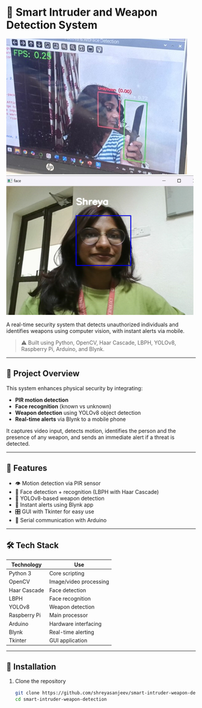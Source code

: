 # 🔐 Smart Intruder and Weapon Detection System
![Intruder Alert](images/knife.jpg)
![Known Face](images/known.png)

A real-time security system that detects unauthorized individuals and identifies weapons using computer vision, with instant alerts via mobile.

> ⚠️ Built using Python, OpenCV, Haar Cascade, LBPH, YOLOv8, Raspberry Pi, Arduino, and Blynk.

---

## 📸 Project Overview

This system enhances physical security by integrating:
- **PIR motion detection**
- **Face recognition** (known vs unknown)
- **Weapon detection** using YOLOv8 object detection
- **Real-time alerts** via Blynk to a mobile phone

It captures video input, detects motion, identifies the person and the presence of any weapon, and sends an immediate alert if a threat is detected.

---

## 🚀 Features

- 👁️ Motion detection via PIR sensor
- 🧠 Face detection + recognition (LBPH with Haar Cascade)
- 🔫 YOLOv8-based weapon detection
- 📱 Instant alerts using Blynk app
- 🎛️ GUI with Tkinter for easy use
- 💬 Serial communication with Arduino

---

## 🛠 Tech Stack

| Technology | Use |
|------------|-----|
| Python 3 | Core scripting |
| OpenCV | Image/video processing |
| Haar Cascade | Face detection |
| LBPH | Face recognition |
| YOLOv8 | Weapon detection |
| Raspberry Pi | Main processor |
| Arduino | Hardware interfacing |
| Blynk | Real-time alerting |
| Tkinter | GUI application |

---

## 🧪 Installation

1. Clone the repository
   ```bash
   git clone https://github.com/shreyasanjeev/smart-intruder-weapon-detection.git
   cd smart-intruder-weapon-detection

